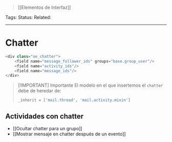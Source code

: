 > [[Elementos de Interfaz]]

Tags: 
Status: 
Related: 

___

# Chatter

```python
<div class="oe_chatter">
	<field name="message_follower_ids" groups="base.group_user"/>
	<field name="activity_ids"/>
	<field name="message_ids"/>
</div>
```

> [!IMPORTANT] Importante
> El modelo en el que insertemos el `chatter` debe de heredar de:
> ```python
> _inherit = ['mail.thread', 'mail.activity.mixin']
> ```

## Actividades con chatter
- [[Ocultar chatter para un grupo]]
- [[Mostrar mensaje en chatter después de un evento]]
